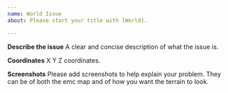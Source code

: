 ```yaml
---
name: World Issue
about: Please start your title with [World].

---
```


**Describe the issue**
A clear and concise description of what the issue is.

**Coordinates**
X Y Z coordinates.

**Screenshots**
Please add screenshots to help explain your problem. They can be of both the emc map and of how you want the terrain to look.
